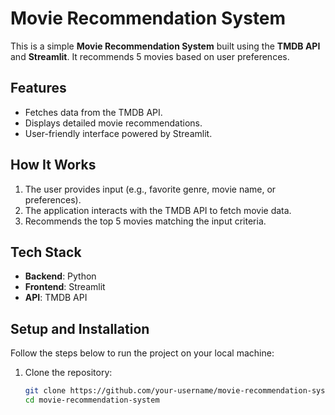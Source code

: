 # Movie Recommendation System

This is a simple **Movie Recommendation System** built using the **TMDB API** and **Streamlit**. It recommends 5 movies based on user preferences.

## Features

- Fetches data from the TMDB API.
- Displays detailed movie recommendations.
- User-friendly interface powered by Streamlit.

## How It Works

1. The user provides input (e.g., favorite genre, movie name, or preferences).
2. The application interacts with the TMDB API to fetch movie data.
3. Recommends the top 5 movies matching the input criteria.

## Tech Stack

- **Backend**: Python
- **Frontend**: Streamlit
- **API**: TMDB API

## Setup and Installation

Follow the steps below to run the project on your local machine:

1. Clone the repository:
   ```bash
   git clone https://github.com/your-username/movie-recommendation-system.git
   cd movie-recommendation-system
